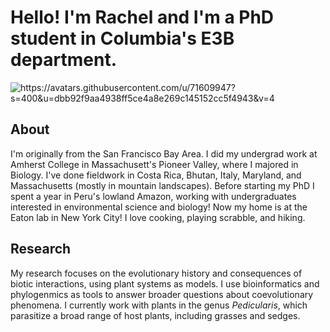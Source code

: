 # Hello! I'm Rachel and I'm a PhD student in Columbia's E3B department.

![https://avatars.githubusercontent.com/u/71609947?s=400&u=dbb92f9aa4938ff5ce4a8e269c145152cc5f4943&v=4
](https://avatars.githubusercontent.com/u/71609947?s=400&u=dbb92f9aa4938ff5ce4a8e269c145152cc5f4943&v=4)

## About

I'm originally from the San Francisco Bay Area. I did my undergrad work at Amherst College in Massachusett's Pioneer Valley, where I majored in Biology. I've done fieldwork in Costa Rica, Bhutan, Italy, Maryland, and Massachusetts (mostly in mountain landscapes). Before starting my PhD I spent a year in Peru's lowland Amazon, working with undergraduates interested in environmental science and biology! Now my home is at the Eaton lab in New York City! I love cooking, playing scrabble, and hiking. 

## Research

My research focuses on the evolutionary history and consequences of biotic interactions, using plant systems as models. I use bioinformatics and phylogenmics as tools to answer broader questions about coevolutionary phenomena. I currently work with plants in the genus *Pedicularis*, which parasitize a broad range of host plants, including grasses and sedges.


